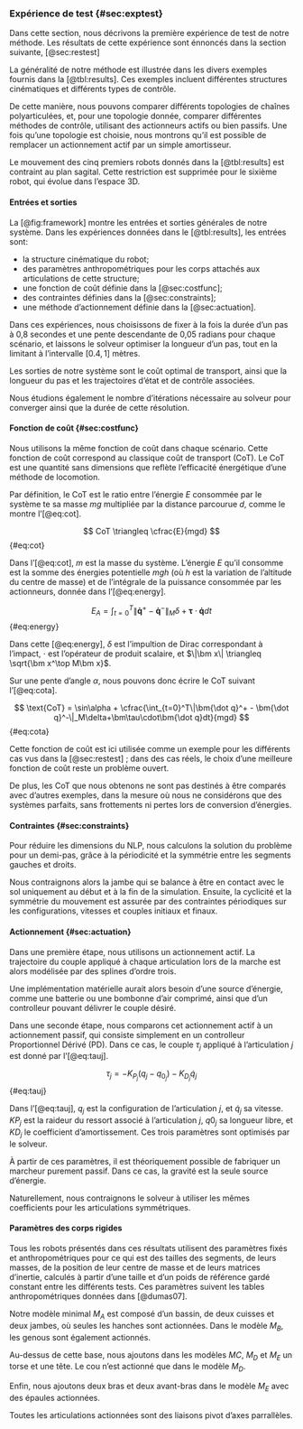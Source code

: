 ### Expérience de test {#sec:exptest}

Dans cette section, nous décrivons la première expérience de test de notre méthode. Les résultats de cette expérience
sont énnoncés dans la section suivante, [@sec:restest]

La généralité de notre méthode est illustrée dans les divers exemples fournis dans la [@tbl:results]. Ces exemples
incluent différentes structures cinématiques et différents types de contrôle.

De cette manière, nous pouvons comparer différents topologies de chaînes polyarticulées, et, pour une topologie donnée,
comparer différentes méthodes de contrôle, utilisant des actionneurs actifs ou bien passifs. Une fois qu’une topologie
est choisie, nous montrons qu’il est possible de remplacer un actionnement actif par un simple amortisseur.

Le mouvement des cinq premiers robots donnés dans la [@tbl:results] est contraint au plan sagital. Cette restriction
est supprimée pour le sixième robot, qui évolue dans l’espace 3D.

#### Entrées et sorties

La [@fig:framework] montre les entrées et sorties générales de notre système. Dans les expériences données dans le
[@tbl:results], les entrées sont:

- la structure cinématique du robot;
- des paramètres anthropométriques pour les corps attachés aux articulations de cette structure;
- une fonction de coût définie dans la [@sec:costfunc];
- des contraintes définies dans la [@sec:constraints];
- une méthode d’actionnement définie dans la [@sec:actuation].

Dans ces expériences, nous choisissons de fixer à la fois la durée d’un pas à 0,8 secondes et une pente descendante de
0,05 radians pour chaque scénario, et laissons le solveur optimiser la longueur d’un pas, tout en la limitant à
l’intervalle $[0.4,1]$ mètres.

Les sorties de notre système sont le coût optimal de transport, ainsi que la longueur du pas et les trajectoires d’état
et de contrôle associées.

Nous étudions également le nombre d’itérations nécessaire au solveur pour converger ainsi que la durée de cette
résolution.

#### Fonction de coût {#sec:costfunc}

Nous utilisons la même fonction de coût dans chaque scénario. Cette fonction de coût correspond au classique coût de
transport (CoT). Le CoT est une quantité sans dimensions que reflète l’efficacité énergétique d’une méthode de
locomotion.

Par définition, le CoT est le ratio entre l’énergie $E$ consommée par le système te sa masse $mg$ multipliée par la
distance parcourue $d$, comme le montre l’[@eq:cot].

$$ CoT \triangleq \cfrac{E}{mgd} $$ {#eq:cot}

Dans l’[@eq:cot], $m$ est la masse du système. L’énergie $E$ qu’il consomme est la somme des énergies potentielle $mgh$
(où $h$  est la variation de l’altitude du centre de masse) et de l’intégrale de la puissance consommée par les
actionneurs, donnée dans l’[@eq:energy].

$$ E_A = \int_{t=0}^T\|\bm{\dot q}^+ - \bm{\dot q}^-\|_M\delta+\bm\tau\cdot\bm{\dot q}dt $$ {#eq:energy}

Dans cette [@eq:energy], $\delta$ est l’impultion de Dirac correspondant à l’impact, $\cdot$ est l’opérateur de produit
scalaire, et $\|\bm x\| \triangleq \sqrt{\bm x^\top M\bm x}$.

Sur une pente d’angle $\alpha$, nous pouvons donc écrire le CoT suivant l’[@eq:cota].

$$ \text{CoT} = \sin\alpha + \cfrac{\int_{t=0}^T\|\bm{\dot q}^+ - \bm{\dot q}^-\|_M\delta+\bm\tau\cdot\bm{\dot
q}dt}{mgd} $$ {#eq:cota}

Cette fonction de coût est ici utilisée comme un exemple pour les différents cas vus dans la [@sec:restest] ; dans des
cas réels, le choix d’une meilleure fonction de coût reste un problème ouvert.

De plus, les CoT que nous obtenons ne sont pas destinés à être comparés avec d’autres exemples, dans la mesure où nous
ne considérons que des systèmes parfaits, sans frottements ni pertes lors de conversion d’énergies.

#### Contraintes {#sec:constraints}

Pour réduire les dimensions du NLP, nous calculons la solution du problème pour un demi-pas, grâce à la périodicité et
la symmétrie entre les segments gauches et droits.

Nous contraignons alors la jambe qui se balance à être en contact avec le sol  uniquement au début et à la fin de la
simulation. Ensuite, la cyclicité et la symmétrie du mouvement est assurée par des contraintes périodiques sur les
configurations, vitesses et couples initiaux et finaux.

#### Actionnement {#sec:actuation}

Dans une première étape, nous utilisons un actionnement actif. La trajectoire du couple appliqué à chaque articulation
lors de la marche est alors modélisée par des splines d’ordre trois.

Une implémentation matérielle aurait alors besoin d’une source d’énergie, comme une batterie ou une bombonne d’air
comprimé, ainsi que d’un controlleur pouvant délivrer le couple désiré.

Dans une seconde étape, nous comparons cet actionnement actif à un actionnement passif, qui consiste simplement en un
controlleur Proportionnel Dérivé (PD). Dans ce cas, le couple $\tau_j$ appliqué à l’articulation $j$ est donné par
l’[@eq:tauj].

$$ \tau_j = - K_{P_j}(q_j - q_{0_j}) - K_{D_j} \dot q_j $$ {#eq:tauj}

Dans l’[@eq:tauj], $q_j$ est la configuration de l’articulation $j$, et $\dot q_j$ sa vitesse. $KP_j$ est la raideur du
ressort associé à l’articulation $j$, $q0_j$ sa longueur libre, et $KD_j$ le coefficient d’amortissement. Ces trois
paramètres sont optimisés par le solveur.

À partir de ces paramètres, il est théoriquement possible de fabriquer un marcheur purement passif. Dans ce cas, la
gravité est la seule source d’énergie.

Naturellement, nous contraignons le solveur à utiliser les mêmes coefficients pour les articulations symmétriques.

#### Paramètres des corps rigides

Tous les robots présentés dans ces résultats utilisent des paramètres fixés et anthropométriques pour ce qui est des
tailles des segments, de leurs masses, de la position de leur centre de masse et de leurs matrices d’inertie, calculés
à partir d’une taille et d’un poids de référence gardé constant entre les différents tests. Ces paramètres suivent les
tables anthropométriques données dans [@dumas07].

Notre modèle minimal $M_A$ est composé d’un bassin, de deux cuisses et deux jambes, où seules les hanches sont
actionnées. Dans le modèle $M_B$, les genous sont également actionnés.

Au-dessus de cette base, nous ajoutons dans les modèles $M C$, $M_D$ et $M_E$ un torse et une tête. Le cou n’est
actionné que dans le modèle $M_D$.

Enfin, nous ajoutons deux bras et deux avant-bras dans le modèle $M_E$ avec des épaules actionnées.

Toutes les articulations actionnées sont des liaisons pivot d’axes parrallèles.
